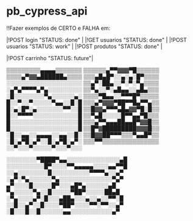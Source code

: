 # pb_cypress_api

!!Fazer exemplos de CERTO e FALHA em:

|!POST login     "STATUS: done"  |
|!GET  usuarios  "STATUS: done"  |
|!POST usuarios  "STATUS: work"  |
|!POST produtos  "STATUS: done"  |

|!POST carrinho  "STATUS: future"|


▒▒▒▒▒▒▒▒▒▄▄▄▄▒▒▒▒▒▒▒
▒▒▒▒▒▒▄▀▀▓▓▓▀█▒▒▒▒▒▒
▒▒▒▒▄▀▓▓▄██████▄▒▒▒▒
▒▒▒▄█▄█▀░░▄░▄░█▀▒▒▒▒ ░░░░░░░░░░░░░░░░░░░░
▒▒▄▀░██▄░░▀░▀░▀▄▒▒▒▒ ░▄▀▄▀▀▀▀▄▀▄░░░░░░░░░
▒▒▀▄░░▀░▄█▄▄░░▄█▄▒▒▒ ░█░░░░░░░░▀▄░░░░░░▄░
▒▒▒▒▀█▄▄░░▀▀▀█▀▒▒▒▒▒ █░░▀░░▀░░░░░▀▄▄░░█░█
▒▒▒▄▀▓▓▓▀██▀▀█▄▀▀▄▒▒ █░▄░█▀░▄░░░░░░░▀▀░░█
▒▒█▓▓▄▀▀▀▄█▄▓▓▀█░█▒▒ █░░▀▀▀▀░░░░░░░░░░░░█
▒▒▀▄█░░░░░█▀▀▄▄▀█▒▒▒ █░░░░░░░░░░░░░░░░░░█
▒▒▒▄▀▀▄▄▄██▄▄█▀▓▓█▒▒ █░░░░░░░░░░░░░░░░░░█
▒▒█▀▓█████████▓▓▓█▒▒ ░█░░▄▄░░▄▄▄▄░░▄▄░░█░
▒▒█▓▓██▀▀▀▒▒▒▀▄▄█▀▒▒ ░█░▄▀█░▄▀░░█░▄▀█░▄▀░
▒▒▒▀▀▒▒▒▒▒▒▒▒▒▒▒▒▒▒▒ ░░▀░░░▀░░░░░▀░░░▀░░░

░░░░░░░░▀████▀▄▄░░░░░░░░░░░░░░▄█
░░░░░░░░░░█▀░░░░▀▀▄▄▄▄▄░░░░▄▄▀▀█
░░▄░░░░░░░░█░░░░░░░░░░▀▀▀▀▄░░▄▀
░▄▀░▀▄░░░░░░▀▄░░░░░░░░░░░░░░▀▄▀
▄▀░░░░█░░░░░█▀░░░▄█▀▄░░░░░░▄█
▀▄░░░░░▀▄░░█░░░░░▀██▀░░░░░██▄█
░▀▄░░░░▄▀░█░░░▄██▄░░░▄░░▄░░▀▀░█
░░█░░▄▀░░█░░░░▀██▀░░░░▀▀░▀▀░░▄▀
░█░░░█░░█░░░░░░▄▄░░░░░░░░░░░▄▀
